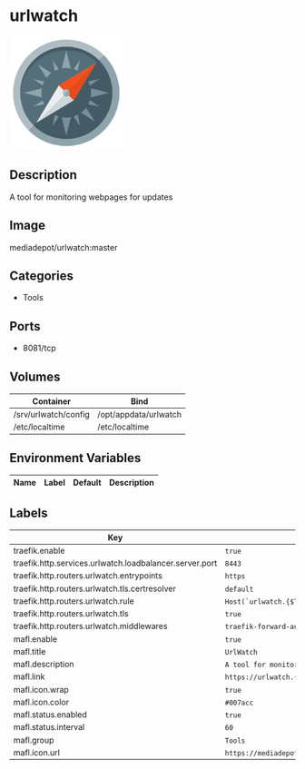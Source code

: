 # urlwatch

![Logo](images/urlwatch.png)

## Description
A tool for monitoring webpages for updates

## Image
mediadepot/urlwatch:master

## Categories
- Tools

## Ports
- 8081/tcp

## Volumes
| Container | Bind |
|-----------|------|
| /srv/urlwatch/config | /opt/appdata/urlwatch |
| /etc/localtime | /etc/localtime |

## Environment Variables
| Name | Label | Default | Description |
|------|-------|---------|-------------|

## Labels
| Key | Value |
|-----|-------|
| traefik.enable | ```true``` |
| traefik.http.services.urlwatch.loadbalancer.server.port | ```8443``` |
| traefik.http.routers.urlwatch.entrypoints | ```https``` |
| traefik.http.routers.urlwatch.tls.certresolver | ```default``` |
| traefik.http.routers.urlwatch.rule | ```Host(`urlwatch.{$TRAEFIK_INGRESS_DOMAIN}`)``` |
| traefik.http.routers.urlwatch.tls | ```true``` |
| traefik.http.routers.urlwatch.middlewares | ```traefik-forward-auth``` |
| mafl.enable | ```true``` |
| mafl.title | ```UrlWatch``` |
| mafl.description | ```A tool for monitoring webpages for updates``` |
| mafl.link | ```https://urlwatch.{$TRAEFIK_INGRESS_DOMAIN}``` |
| mafl.icon.wrap | ```true``` |
| mafl.icon.color | ```#007acc``` |
| mafl.status.enabled | ```true``` |
| mafl.status.interval | ```60``` |
| mafl.group | ```Tools``` |
| mafl.icon.url | ```https://mediadepot.github.io/templates/img/urlwatch.png``` |

